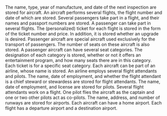 The name, type, year of manufacture, and date of the next inspection are stored for aircraft. An aircraft performs several flights, the flight number and date of which are stored. 
Several passengers take part in a flight, and their names and passport numbers are stored. A passenger can take part in several flights. The (personalized) ticket for each flight is stored in the form of the ticket number and price. In addition, it is stored whether an upgrade is desired. 
Passenger aircraft are special aircraft used exclusively for the transport of passengers. The number of seats on these aircraft is also stored. 
A passenger aircraft can have several seat categories. The designation of each category is stored, whether or not it offers an entertainment program, and how many seats there are in this category. Each ticket is for a specific seat category.
Each aircraft can be part of an airline, whose name is stored. 
An airline employs several flight attendants and pilots. The name, date of employment, and whether the flight attendant is a chief steward or stewardess are stored for flight attendants. The name, date of employment, and license are stored for pilots.
Several flight attendants work on a flight. One pilot flies the aircraft as the captain and one or two other pilots act as co-pilots.
The name, address, and number of runways are stored for airports. Each aircraft can have a home airport. Each flight has a departure airport and a destination airport.
